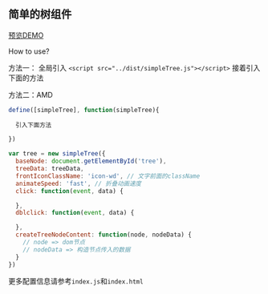 ## 简单的树组件

[预览DEMO](http://shooterblog.site/create-simple-wheels/simpleTree/index.html) 

How to use?

方法一： 全局引入 `<script src="../dist/simpleTree.js"></script>`
接着引入下面的方法

方法二：AMD 

```javascript
define([simpleTree], function(simpleTree){
  
  引入下面方法

})
```

```javascript
var tree = new simpleTree({
  baseNode: document.getElementById('tree'),
  treeData: treeData,
  frontIconClassName: 'icon-wd', // 文字前面的className
  animateSpeed: 'fast', // 折叠动画速度
  click: function(event, data) {

  },
  dblclick: function(event, data) {

  },
  createTreeNodeContent: function(node, nodeData) {
    // node => dom节点
    // nodeData => 构造节点传入的数据
  }
})
```

更多配置信息请参考`index.js`和`index.html`
